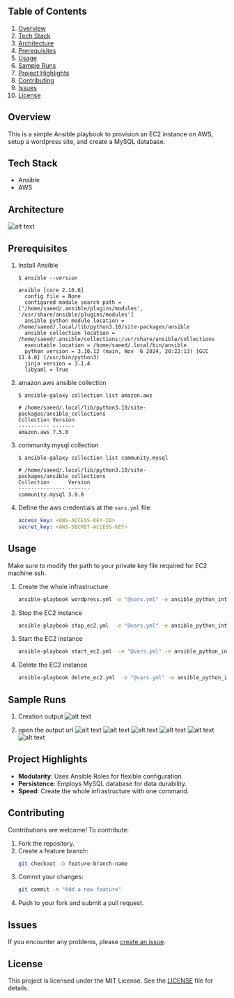 ## Table of Contents
1. [Overview](#Overview)
2. [Tech Stack](#Tech-Stack)
3. [Architecture](#Architecture)
4. [Prerequisites](#Prerequisites)
5. [Usage](#Usage)
6. [Sample Runs](#Sample-Runs)
7. [Project Highlights](#Project-Highlights)
8. [Contributing](#Contributing)
9. [Issues](#Issues)
10. [License](#License)

## Overview
This is a simple Ansible playbook to provision an EC2 instance on AWS, setup a wordpress site, and create a MySQL database.

## Tech Stack
- Ansible
- AWS

## Architecture
![alt text](images/arch.png)

## Prerequisites
1. Install Ansible
    ```
    $ ansible --version

    ansible [core 2.16.6]
      config file = None
      configured module search path = ['/home/saeed/.ansible/plugins/modules', '/usr/share/ansible/plugins/modules']
      ansible python module location = /home/saeed/.local/lib/python3.10/site-packages/ansible
      ansible collection location = /home/saeed/.ansible/collections:/usr/share/ansible/collections
      executable location = /home/saeed/.local/bin/ansible
      python version = 3.10.12 (main, Nov  6 2024, 20:22:13) [GCC 11.4.0] (/usr/bin/python3)
      jinja version = 3.1.4
      libyaml = True
    ```

2. amazon.aws ansible collection
    ```
    $ ansible-galaxy collection list amazon.aws

    # /home/saeed/.local/lib/python3.10/site-packages/ansible_collections
    Collection Version
    ---------- -------
    amazon.aws 7.5.0 
    ```

3. community.mysql collection
    ```
    $ ansible-galaxy collection list community.mysql          

    # /home/saeed/.local/lib/python3.10/site-packages/ansible_collections
    Collection      Version
    --------------- -------
    community.mysql 3.9.0 
    ```

4. Define the aws credentials at the `vars.yml` file:
    ```yaml
    access_key: <AWS-ACCESS-KEY-ID>
    secret_key: <AWS-SECRET-ACCESS-KEY>
    ```

## Usage
Make sure to modify the path to your private key file required for EC2 machine ssh.

1. Create the whole infrastructure
    ```bash
    ansible-playbook wordpress.yml -e "@vars.yml" -e ansible_python_interpreter=python3 -e ansible_host_key_checking=false --private-key=/home/saeed/.ssh/saeed_aws.pem
    ```

2. Stop the EC2 instance
    ```bash
    ansible-playbook stop_ec2.yml  -e "@vars.yml" -e ansible_python_interpreter=python3
    ```

3. Start the EC2 instance
    ```bash
    ansible-playbook start_ec2.yml  -e "@vars.yml" -e ansible_python_interpreter=python3
    ```

4. Delete the EC2 instance
    ```bash
    ansible-playbook delete_ec2.yml  -e "@vars.yml" -e ansible_python_interpreter=python3
    ```

## Sample Runs
1. Creation output
  ![alt text](images/o1.png)

2. open the output url
![alt text](images/o2.png)
![alt text](images/o3.png)
![alt text](images/o4.png)
![alt text](images/o5.png)
![alt text](images/o6.png)
![alt text](images/o7.png)

## Project Highlights
- **Modularity**: Uses Ansible Roles for flexible configuration.
- **Persistence**: Employs MySQL database for data durability.
- **Speed**: Create the whole infrastructure with one command.

## Contributing
Contributions are welcome! To contribute:

1. Fork the repository.
2. Create a feature branch:
    ```bash
    git checkout -b feature-branch-name
    ```
3. Commit your changes:
    ```bash
    git commit -m "Add a new feature"
    ```
4. Push to your fork and submit a pull request.

## Issues
If you encounter any problems, please [create an issue](https://github.com/Ahmedelsa3eed/Ansible-EC2-Wordpress-MySQL/issues).

## License
This project is licensed under the MIT License. See the [LICENSE](https://github.com/Ahmedelsa3eed/Ansible-EC2-Wordpress-MySQL/blob/main/LICENSE) file for details.
